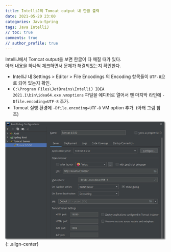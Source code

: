 ```yaml
---
title: IntelliJ의 Tomcat output 내 한글 출력
date: 2021-05-20 23:00
categories: Java-Spring
tags: Java IntelliJ
// toc: true
comments: true
// author_profile: true
---
```


IntelliJ에서 Tomcat output을 보면 한글이 다 깨질 때가 있다.  
아래 내용을 하나씩 체크하면서 문제가 해결되었는지 확인한다.

* IntelliJ 내 Settings > Editor > File Encodings 의 Encoding 항목들이 `UTF-8`으로 되어 있는지 확인.
* `C:\Program Files\JetBrains\IntelliJ IDEA 2021.1\bin\idea64.exe.vmoptions` 파일을 에디터로 열어서 맨 마지막 라인에 `-Dfile.encoding=UTF-8` 추가.
* Tomcat 실행 환경에 `-Dfile.encoding=UTF-8` VM option 추가. (아래 그림 참조)

![IntelliJ - Tomcat config](/assets/images/20210520_intellij_tomcat_vmoptions.jpg){: .align-center}
